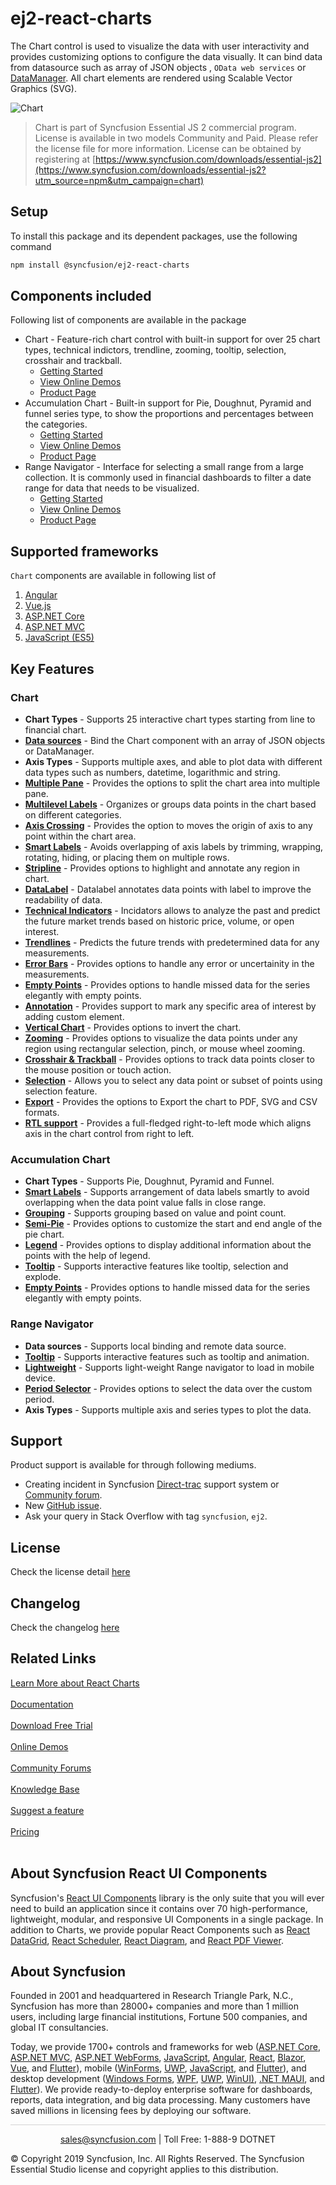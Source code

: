 # ej2-react-charts
The Chart control is used to visualize the data with user interactivity and provides customizing options to configure the data visually. It can bind data from  datasource such as array of JSON objects , `OData web services` or
[DataManager](http://ej2.syncfusion.com/react/documentation/data/?utm_source=npm&utm_campaign=chart). All chart elements are rendered using Scalable Vector Graphics (SVG).

![Chart](https://ej2.syncfusion.com/products/images/chart/readme.gif)

> Chart is part of Syncfusion Essential JS 2 commercial program. License is available in two models Community and Paid. Please refer the license file for more information. License can be obtained by registering at [https://www.syncfusion.com/downloads/essential-js2](https://www.syncfusion.com/downloads/essential-js2?utm_source=npm&utm_campaign=chart)


## Setup
To install this package and its dependent packages, use the following command

```sh
npm install @syncfusion/ej2-react-charts
```

## Components included

Following list of components are available in the package
*	Chart - Feature-rich chart control with built-in support for over 25 chart types, technical indictors, trendline, zooming, tooltip, selection, crosshair and trackball. 
      *	[Getting Started](https://ej2.syncfusion.com/react/documentation/chart/)
      *	[View Online Demos](https://ej2.syncfusion.com/react/demos/#/material/chart/line)
      *	[Product Page](https://www.syncfusion.com/react-ui-components/charts/)
*	Accumulation Chart - Built-in support for Pie, Doughnut, Pyramid and funnel series type, to show the proportions and percentages between the categories.
      *	[Getting Started](https://ej2.syncfusion.com/react/documentation/accumulation-chart/getting-started.html)
      *	[View Online Demos](https://ej2.syncfusion.com/react/demos/#/material/chart/default-pie)
      *	[Product Page](https://www.syncfusion.com/react-ui-components/charts/)
*	Range Navigator - Interface for selecting a small range from a large collection. It is commonly used in financial dashboards to filter a date range for data that needs to be visualized. 
      *	[Getting Started](https://ej2.syncfusion.com/react/documentation/rangenavigator/getting-started.html)
      *	[View Online Demos](https://ej2.syncfusion.com/react/demos/#/material/rangenavigator/default)
      *	[Product Page](https://www.syncfusion.com/react-ui-components/range-selector/)

## Supported frameworks
 `Chart` components are available in following list of  
  
  1. [Angular](https://github.com/syncfusion/ej2-angular-ui-components/tree/master/components/charts?utm_source=npm&utm_campaign=chart)
  2. [Vue.js](https://github.com/syncfusion/ej2-vue-ui-components/tree/master/components/charts?utm_source=npm&utm_campaign=chart)
  3. [ASP.NET Core](https://aspdotnetcore.syncfusion.com/Chart/Line#/material)
  4. [ASP.NET MVC](https://aspnetmvc.syncfusion.com/Chart/Line#/material)
  5. [JavaScript (ES5)](https://www.syncfusion.com/javascript-ui-controls/charts/)

## Key Features

### Chart
   * **Chart Types** - Supports 25 interactive chart types starting from line to financial chart.
   * [**Data sources**](https://ej2.syncfusion.com/react/demos/?utm_source=npm&utm_campaign=chart#/material/chart/local-data) - Bind the Chart component with an array of JSON objects or DataManager.
   * **Axis Types** - Supports multiple axes, and able to plot data with different data types such as numbers, datetime, logarithmic and string.
   * [**Multiple Pane**](https://ej2.syncfusion.com/react/demos/?utm_source=npm&utm_campaign=chart#/material/chart/candle) - Provides the options to split the chart area into multiple pane.
   * [**Multilevel Labels**](https://ej2.syncfusion.com/react/demos/?utm_source=npm&utm_campaign=chart#/material/chart/multi-level-label) - Organizes or groups data points in the chart based on different categories.
   * [**Axis Crossing**](https://ej2.syncfusion.com/react/demos/?utm_source=npm&utm_campaign=chart#/material/chart/axis-crossing) - Provides the option to moves the origin of axis to any point within the chart area.
   * [**Smart Labels**](https://ej2.syncfusion.com/react/demos/?utm_source=npm&utm_campaign=chart#/material/chart/smart-axis-labels) - Avoids overlapping of axis labels by trimming, wrapping, rotating, hiding, or placing them on multiple rows.
   * [**Stripline**](https://ej2.syncfusion.com/react/demos/?utm_source=npm&utm_campaign=chart#/material/chart/stripline) - Provides options to highlight and annotate any region in chart.
   * [**DataLabel**](https://ej2.syncfusion.com/react/demos/?utm_source=npm&utm_campaign=chart#/material/chart/datalabel-template) - Datalabel annotates data points with label to improve the readability of data.
   * [**Technical Indicators**](https://ej2.syncfusion.com/react/demos/?utm_source=npm&utm_campaign=chart#/material/chart/adindicator) - Incidators allows to analyze the past and predict the future market trends based on historic price, volume, or open interest.
   * [**Trendlines**](https://ej2.syncfusion.com/react/demos/?utm_source=npm&utm_campaign=chart#/material/chart/trend-lines) - Predicts the future trends with predetermined data for any measurements.
   * [**Error Bars**](https://ej2.syncfusion.com/react/demos/?utm_source=npm&utm_campaign=chart#/material/chart/error-bar) - Provides options to handle any error or uncertainity in the measurements.
   * [**Empty Points**](https://ej2.syncfusion.com/react/demos/?utm_source=npm&utm_campaign=chart#/material/chart/empty-point) - Provides options to handle missed data for the series elegantly with empty points.
   * [**Annotation**](https://ej2.syncfusion.com/react/demos/?utm_source=npm&utm_campaign=chart#/material/chart/annotation) - Provides support to mark any specific area of interest by adding custom element.
   * [**Vertical Chart**](https://ej2.syncfusion.com/react/demos/?utm_source=npm&utm_campaign=chart#/material/chart/vertical) - Provides options to invert the chart.
   * [**Zooming**](https://ej2.syncfusion.com/react/demos/?utm_source=npm&utm_campaign=chart#/material/chart/zoom) - Provides options to visualize the data points under any region using rectangular selection, pinch, or mouse wheel zooming.
   * [**Crosshair & Trackball**](https://ej2.syncfusion.com/react/demos/?utm_source=npm&utm_campaign=chart#/material/chart/crosshair) - Provides options to track data points closer to the mouse position or touch action.
   * [**Selection**](https://ej2.syncfusion.com/react/demos/?utm_source=npm&utm_campaign=chart#/material/chart/range-selection) - Allows you to select any data point or subset of points using selection feature.
   * [**Export**](https://ej2.syncfusion.com/react/demos/?utm_source=npm&utm_campaign=chart#/material/chart/export) - Provides the options to Export the chart to  PDF, SVG and CSV formats.
   * [**RTL support**](https://ej2.syncfusion.com/react/demos/?utm_source=npm&utm_campaign=chart#/material/chart/inversed) - Provides a full-fledged right-to-left mode which aligns axis in the chart control from right to left.
   
### Accumulation Chart
   * **Chart Types** - Supports Pie, Doughnut, Pyramid and Funnel.
   * [**Smart Labels**](https://ej2.syncfusion.com/react/demos/?utm_source=npm&utm_campaign=chart#/material/chart/smartlabels) - Supports arrangement of data labels smartly to avoid overlapping when the data point value falls in close range.
   * [**Grouping**](https://ej2.syncfusion.com/react/demos/?utm_source=npm&utm_campaign=chart#/material/chart/grouping) - Supports grouping based on value and point count.
   * [**Semi-Pie**](https://ej2.syncfusion.com/react/demos/?utm_source=npm&utm_campaign=chart#/material/chart/semi-pie) - Provides options to customize the start and end angle of the pie chart.
   * [**Legend**](https://ej2.syncfusion.com/react/demos/?utm_source=npm&utm_campaign=chart#/material/chart/default-doughnut) - Provides options to display additional information about the points with the help of legend.
   * [**Tooltip**](https://ej2.syncfusion.com/react/demos/?utm_source=npm&utm_campaign=chart#/material/chart/doughnut) - Supports interactive features like tooltip, selection and explode.
   * [**Empty Points**](https://ej2.syncfusion.com/react/demos/?utm_source=npm&utm_campaign=chart#/material/chart/pie-empty-point) - Provides options to handle missed data for the series elegantly with empty points.

### Range Navigator
   * **Data sources** - Supports local binding and remote data source.
   * [**Tooltip**](https://ej2.syncfusion.com/react/demos/?utm_source=npm&utm_campaign=chart#/material/rangenavigator/default) - Supports interactive features such as tooltip and animation.
   * [**Lightweight**](https://ej2.syncfusion.com/react/demos/?utm_source=npm&utm_campaign=chart#/material/rangenavigator/light-weight) - Supports light-weight Range navigator to load in mobile device.
   * [**Period Selector**](https://ej2.syncfusion.com/react/demos/?utm_source=npm&utm_campaign=chart#/material/rangenavigator/period-selector-candle) - Provides options to select the data over the custom period.
   * **Axis Types** - Supports multiple axis and series types to plot the data.

## Support
   Product support is available for through following mediums.

   * Creating incident in Syncfusion [Direct-trac](https://www.syncfusion.com/support/directtrac/incidents?utm_source=npm&utm_campaign=chart) support system or [Community forum](https://www.syncfusion.com/forums/react-js2?utm_source=npm&utm_campaign=chart).
   * New [GitHub issue](https://github.com/syncfusion/ej2-react-ui-components/issues/new).
   * Ask your query in Stack Overflow with tag `syncfusion`, `ej2`. 

## License

Check the license detail [here](https://github.com/syncfusion/ej2-react-ui-components/blob/master/license)

## Changelog

Check the changelog [here](https://github.com/syncfusion/ej2-react-ui-components/blob/master/components/charts/CHANGELOG.md)

## Related Links

[Learn More about React Charts](https://www.syncfusion.com/react-ui-controls/react-charts?utm_source=github&utm_medium=listing&utm_campaign=react-charts-github-samples)<br/><br/>
[Documentation](https://ej2.syncfusion.com/react/documentation/chart/getting-started/?utm_source=github&utm_medium=listing&utm_campaign=react-charts-github-samples)<br/><br/>
[Download Free Trial](https://www.syncfusion.com/downloads?utm_source=github&utm_medium=listing&utm_campaign=react-charts-github-samples)<br/><br/>
[Online Demos](https://ej2.syncfusion.com/react/demos/#/bootstrap5/chart/line?utm_source=github&utm_medium=listing&utm_campaign=react-charts-github-samples)<br/><br/>
[Community Forums](https://www.syncfusion.com/forums/?utm_source=github&utm_medium=listing&utm_campaign=react-charts-github-samples)<br/><br/>
[Knowledge Base](https://www.syncfusion.com/kb/essential-js2?utm_source=github&utm_medium=listing&utm_campaign=react-charts-github-samples)<br/><br/>
[Suggest a feature](https://www.syncfusion.com/feedback/react?utm_source=github&utm_medium=listing&utm_campaign=react-charts-github-samples)<br/><br/>
[Pricing](https://www.syncfusion.com/sales/products/react?utm_source=github&utm_medium=listing&utm_campaign=react-charts-github-samples)<br/><br/>

## About Syncfusion React UI Components
Syncfusion's [React UI Components](https://www.syncfusion.com/react-ui-controls?utm_source=github&utm_medium=listing&utm_campaign=react-charts-github-samples) library is the only suite that you will ever need to build an application since it contains over 70 high-performance, lightweight, modular, and responsive UI Components in a single package. In addition to Charts, we provide popular React Components such as [React DataGrid](https://www.syncfusion.com/react-ui-controls/react-grid), [React Scheduler](https://www.syncfusion.com/react-ui-controls/react-scheduler?utm_source=github&utm_medium=listing&utm_campaign=react-charts-github-samples), [React Diagram](https://www.syncfusion.com/react-ui-controls/react-diagram?utm_source=github&utm_medium=listing&utm_campaign=react-charts-github-samples), and [React PDF Viewer](https://www.syncfusion.com/react-ui-controls/react-pdf-viewer?utm_source=github&utm_medium=listing&utm_campaign=react-charts-github-samples).

## About Syncfusion

Founded in 2001 and headquartered in Research Triangle Park, N.C., Syncfusion has more than 28000+ companies and more than 1 million users, including large financial institutions, Fortune 500 companies, and global IT consultancies.

Today, we provide 1700+ controls and frameworks for web ([ASP.NET Core](https://www.syncfusion.com/aspnet-core-ui-controls?utm_source=github&utm_medium=listing&utm_campaign=react-charts-github-samples), [ASP.NET MVC](https://www.syncfusion.com/aspnet-mvc-ui-controls?utm_source=github&utm_medium=listing&utm_campaign=react-charts-github-samples), [ASP.NET WebForms](https://www.syncfusion.com/jquery/aspnet-webforms-ui-controls?utm_source=github&utm_medium=listing&utm_campaign=react-charts-github-samples), [JavaScript](https://www.syncfusion.com/react-ui-controls?utm_source=github&utm_medium=listing&utm_campaign=react-charts-github-samples), [Angular](https://www.syncfusion.com/react-ui-controls?utm_source=github&utm_medium=listing&utm_campaign=react-charts-github-samples), [React](https://www.syncfusion.com/react-ui-controls?utm_source=github&utm_medium=listing&utm_campaign=react-charts-github-samples), [Blazor](https://www.syncfusion.com/blazor-components?utm_source=github&utm_medium=listing&utm_campaign=react-charts-github-samples), [Vue](https://www.syncfusion.com/vue-ui-components?utm_source=github&utm_medium=listing&utm_campaign=react-charts-github-samples), and [Flutter](https://www.syncfusion.com/flutter-widgets?utm_source=github&utm_medium=listing&utm_campaign=react-charts-github-samples)), mobile ([WinForms](https://www.syncfusion.com/WinForms-ui-controls?utm_source=github&utm_medium=listing&utm_campaign=react-charts-github-samples), [UWP](https://www.syncfusion.com/uwp-ui-controls?utm_source=github&utm_medium=listing&utm_campaign=react-charts-github-samples), [JavaScript](https://www.syncfusion.com/react-ui-controls?utm_source=github&utm_medium=listing&utm_campaign=react-charts-github-samples), and [Flutter](https://www.syncfusion.com/flutter-widgets?utm_source=github&utm_medium=listing&utm_campaign=react-charts-github-samples)), and desktop development ([Windows Forms](https://www.syncfusion.com/winforms-ui-controls?utm_source=github&utm_medium=listing&utm_campaign=react-charts-github-samples), [WPF](https://www.syncfusion.com/wpf-ui-controls?utm_source=github&utm_medium=listing&utm_campaign=react-charts-github-samples), [UWP](https://www.syncfusion.com/uwp-ui-controls?utm_source=github&utm_medium=listing&utm_campaign=react-charts-github-samples), [WinUI)](https://www.syncfusion.com/winui-controls?utm_source=github&utm_medium=listing&utm_campaign=react-charts-github-samples), [.NET MAUI](https://www.syncfusion.com/maui-controls), and [Flutter](https://www.syncfusion.com/flutter-widgets?utm_source=github&utm_medium=listing&utm_campaign=react-charts-github-samples)). We provide ready-to-deploy enterprise software for dashboards, reports, data integration, and big data processing. Many customers have saved millions in licensing fees by deploying our software.

<hr style="height:0.3px;border:none;color:lightgrey;background-color:lightgrey;" />

<p align="center">
  <a href="mailto:sales@syncfusion.com?Subject=Syncfusion React Charts - Github Sample" target="_top">sales@syncfusion.com</a> | Toll Free: 1-888-9 DOTNET <br>
</p>

© Copyright 2019 Syncfusion, Inc. All Rights Reserved. The Syncfusion Essential Studio license and copyright applies to this distribution.